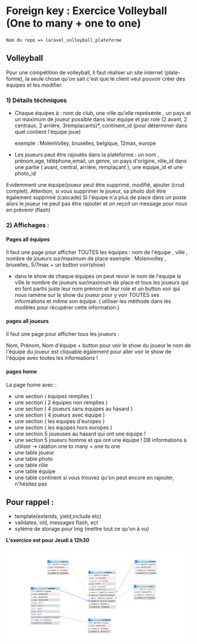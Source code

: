# Foreign key : Exercice Volleyball (One to many + one to one)
`Nom du repo => laravel_volleyball_plateforme`

## Volleyball
Pour une compétition de volleyball, il faut réaliser un site internet (plate-forme), la seule chose qu'on sait c'est que le client veut pouvoir créer des équipes et les modifier.

### 1) Détails téchniques
- Chaque équipes à : 
nom de club, une ville qu'elle représente , un pays et un maximum de joueur possible dans leur équipe et par role (2 avant, 2 centraux, 2 arrière, 3remplacants)*, continent_id (pour déterminer dans quel contient l'équipe joue) 

    exemple :
    MolenVolley, bruxelles, belgique, 12max, europe

- Les joueurs peut être rajoutés dans la plateforme :
un nom , prénom,age, téléphone,email, un genre, un pays d'origine, rôle_id dans une partie ( avant, central, arrière, remplaçant ), une equipe_id et une photo_id

Evidemment une équipe/joueur peut être supprimé, modifié, ajouter (crud complet). Attention, si vous supprimer le joueur, sa photo doit être également supprimé (cascade)
Si l'équipe n'a plus de place dans un poste alors le joueur ne peut pas être rajouter et on reçoit un message pour nous en prévenir (flash)

### 2) Affichages : 
#### Pages all équipes
Il faut une page pour afficher TOUTES les équipes :
nom de l'équipe , ville , nombre de joueurs sur/maximum de place
exemple :
Molenvolley , bruxelles, 5/7max +  un button voir(show)

- dans le show de chaque équipes on peut revoir le nom de l'equipe la ville le nombre de joueurs sur/maximum de place et tous les joueurs qui en font partis juste leur nom prénom et leur role et un button voir qui nous ramène sur le show du joueur pour y voir TOUTES ses informations et même son équipe. ( utiliser les méthode dans les modèles pour récupérer cette information.)

#### pages all joueurs
Il faut une page pour afficher tous les joueurs :

Nom, Prénom, Nom d'équipe + button pour voir le show du joueur
le nom de l'équipe du joueur est cliquable également pour aller voir le show de l'équipe avec toutes les informations !

#### pages home

La page home avec : 
- une section ( équipes remplies )
- une section ( 2 équipes non remplies )
- une section ( 4 joueurs sans équipes au hasard )
- une section ( 4 joueurs avec équipe )
- une section ( les equipes d'europes )
- une section ( les équipes hors europes )
- une section 5 joueuses au hasard qui ont une équipe !
- une section 5 joueurs homme et qui ont une équipe !
 DB informations 
à utiliser -> ralation one to many + one to one
- une table joueur
- une table photo
- une table rôle
- une table équipe
- une table continent
si vous trouvez qu'on peut encore en rajouter, n'hésitez pas

## Pour rappel : 
- template(extends, yield,include etc)
- validates, old, messages flash, ect
- sytème de storage pour img
(mettre tout ce qu'on à vu)

**L'exercice est pour Jeudi à 12h30**

![](modelisation.png)